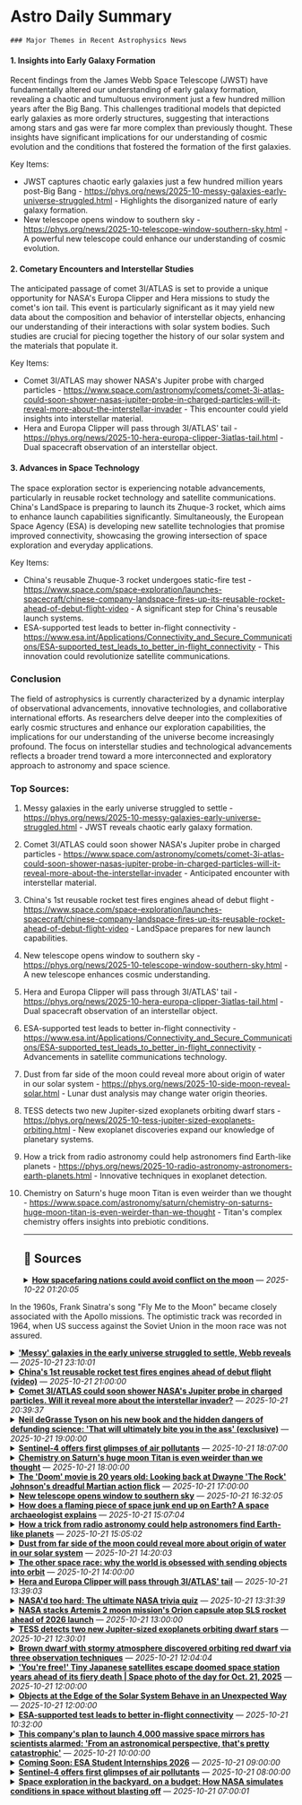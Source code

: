 # Astro Daily Summary

    ### Major Themes in Recent Astrophysics News

#### 1. Insights into Early Galaxy Formation
Recent findings from the James Webb Space Telescope (JWST) have fundamentally altered our understanding of early galaxy formation, revealing a chaotic and tumultuous environment just a few hundred million years after the Big Bang. This challenges traditional models that depicted early galaxies as more orderly structures, suggesting that interactions among stars and gas were far more complex than previously thought. These insights have significant implications for our understanding of cosmic evolution and the conditions that fostered the formation of the first galaxies.

Key Items:
- JWST captures chaotic early galaxies just a few hundred million years post-Big Bang - https://phys.org/news/2025-10-messy-galaxies-early-universe-struggled.html - Highlights the disorganized nature of early galaxy formation.
- New telescope opens window to southern sky - https://phys.org/news/2025-10-telescope-window-southern-sky.html - A powerful new telescope could enhance our understanding of cosmic evolution.

#### 2. Cometary Encounters and Interstellar Studies
The anticipated passage of comet 3I/ATLAS is set to provide a unique opportunity for NASA's Europa Clipper and Hera missions to study the comet's ion tail. This event is particularly significant as it may yield new data about the composition and behavior of interstellar objects, enhancing our understanding of their interactions with solar system bodies. Such studies are crucial for piecing together the history of our solar system and the materials that populate it.

Key Items:
- Comet 3I/ATLAS may shower NASA's Jupiter probe with charged particles - https://www.space.com/astronomy/comets/comet-3i-atlas-could-soon-shower-nasas-jupiter-probe-in-charged-particles-will-it-reveal-more-about-the-interstellar-invader - This encounter could yield insights into interstellar material.
- Hera and Europa Clipper will pass through 3I/ATLAS' tail - https://phys.org/news/2025-10-hera-europa-clipper-3iatlas-tail.html - Dual spacecraft observation of an interstellar object.

#### 3. Advances in Space Technology
The space exploration sector is experiencing notable advancements, particularly in reusable rocket technology and satellite communications. China's LandSpace is preparing to launch its Zhuque-3 rocket, which aims to enhance launch capabilities significantly. Simultaneously, the European Space Agency (ESA) is developing new satellite technologies that promise improved connectivity, showcasing the growing intersection of space exploration and everyday applications.

Key Items:
- China's reusable Zhuque-3 rocket undergoes static-fire test - https://www.space.com/space-exploration/launches-spacecraft/chinese-company-landspace-fires-up-its-reusable-rocket-ahead-of-debut-flight-video - A significant step for China's reusable launch systems.
- ESA-supported test leads to better in-flight connectivity - https://www.esa.int/Applications/Connectivity_and_Secure_Communications/ESA-supported_test_leads_to_better_in-flight_connectivity - This innovation could revolutionize satellite communications.

### Conclusion
The field of astrophysics is currently characterized by a dynamic interplay of observational advancements, innovative technologies, and collaborative international efforts. As researchers delve deeper into the complexities of early cosmic structures and enhance our exploration capabilities, the implications for our understanding of the universe become increasingly profound. The focus on interstellar studies and technological advancements reflects a broader trend toward a more interconnected and exploratory approach to astronomy and space science.

### Top Sources:
1. Messy galaxies in the early universe struggled to settle - https://phys.org/news/2025-10-messy-galaxies-early-universe-struggled.html - JWST reveals chaotic early galaxy formation.
2. Comet 3I/ATLAS could soon shower NASA's Jupiter probe in charged particles - https://www.space.com/astronomy/comets/comet-3i-atlas-could-soon-shower-nasas-jupiter-probe-in-charged-particles-will-it-reveal-more-about-the-interstellar-invader - Anticipated encounter with interstellar material.
3. China's 1st reusable rocket test fires engines ahead of debut flight - https://www.space.com/space-exploration/launches-spacecraft/chinese-company-landspace-fires-up-its-reusable-rocket-ahead-of-debut-flight-video - LandSpace prepares for new launch capabilities.
4. New telescope opens window to southern sky - https://phys.org/news/2025-10-telescope-window-southern-sky.html - A new telescope enhances cosmic understanding.
5. Hera and Europa Clipper will pass through 3I/ATLAS' tail - https://phys.org/news/2025-10-hera-europa-clipper-3iatlas-tail.html - Dual spacecraft observation of an interstellar object.
6. ESA-supported test leads to better in-flight connectivity - https://www.esa.int/Applications/Connectivity_and_Secure_Communications/ESA-supported_test_leads_to_better_in-flight_connectivity - Advancements in satellite communications technology.
7. Dust from far side of the moon could reveal more about origin of water in our solar system - https://phys.org/news/2025-10-side-moon-reveal-solar.html - Lunar dust analysis may change water origin theories.
8. TESS detects two new Jupiter-sized exoplanets orbiting dwarf stars - https://phys.org/news/2025-10-tess-jupiter-sized-exoplanets-orbiting.html - New exoplanet discoveries expand our knowledge of planetary systems.
9. How a trick from radio astronomy could help astronomers find Earth-like planets - https://phys.org/news/2025-10-radio-astronomy-astronomers-earth-planets.html - Innovative techniques in exoplanet detection.
10. Chemistry on Saturn's huge moon Titan is even weirder than we thought - https://www.space.com/astronomy/saturn/chemistry-on-saturns-huge-moon-titan-is-even-weirder-than-we-thought - Titan's complex chemistry offers insights into prebiotic conditions.
                
    ---
                
    ## 📰 Sources
    <details><summary><strong><a href='https://phys.org/news/2025-10-spacefaring-nations-conflict-moon.html' target='_blank'>How spacefaring nations could avoid conflict on the moon</a></strong> — <em>2025-10-22 01:20:05</em></summary>

In the 1960s, Frank Sinatra's song "Fly Me to the Moon" became closely associated with the Apollo missions. The optimistic track was recorded in 1964, when US success against the Soviet Union in the moon race was not assured.

</details>

<details><summary><strong><a href='https://phys.org/news/2025-10-messy-galaxies-early-universe-struggled.html' target='_blank'>'Messy' galaxies in the early universe struggled to settle, Webb reveals</a></strong> — <em>2025-10-21 23:10:01</em></summary>

Astronomers using the James Webb Space Telescope (JWST) have captured the most detailed look yet at how galaxies formed just a few hundred million years after the Big Bang—and found they were far more chaotic and messy than those we see today.

</details>

<details><summary><strong><a href='https://www.space.com/space-exploration/launches-spacecraft/chinese-company-landspace-fires-up-its-reusable-rocket-ahead-of-debut-flight-video' target='_blank'>China's 1st reusable rocket test fires engines ahead of debut flight (video)</a></strong> — <em>2025-10-21 21:00:00</em></summary>

LandSpace conducted a static-fire test with its Zhuque-3 rocket recently, an important step in the prep work ahead of the partially reusable rocket's debut launch.

</details>

<details><summary><strong><a href='https://www.space.com/astronomy/comets/comet-3i-atlas-could-soon-shower-nasas-jupiter-probe-in-charged-particles-will-it-reveal-more-about-the-interstellar-invader' target='_blank'>Comet 3I/ATLAS could soon shower NASA's Jupiter probe in charged particles. Will it reveal more about the interstellar invader?</a></strong> — <em>2025-10-21 20:39:37</em></summary>

At the end of October Europa Clipper will fly in line with 3I/ATLAS’ ion tail — but will any of the charged particles reach the spacecraft, and will the spacecraft be ready to receive them?

</details>

<details><summary><strong><a href='https://www.space.com/entertainment/space-books/neil-degrasse-tyson-on-his-new-book-and-the-hidden-dangers-of-defunding-science-that-will-ultimately-bite-you-in-the-ass-exclusive' target='_blank'>Neil deGrasse Tyson on his new book and the hidden dangers of defunding science: 'That will ultimately bite you in the ass' (exclusive)</a></strong> — <em>2025-10-21 19:00:00</em></summary>

We spoke with Neil deGrasse Tyson about his new Q&A book "Just Visiting This Planet: Further Scientific Adventures of Merlin From Omniscia" arriving on Oct. 21, 2025.

</details>

<details><summary><strong><a href='https://phys.org/news/2025-10-sentinel-glimpses-air-pollutants.html' target='_blank'>Sentinel-4 offers first glimpses of air pollutants</a></strong> — <em>2025-10-21 18:07:00</em></summary>

The new Copernicus Sentinel-4 mission has delivered its first images, highlighting concentrations of atmospheric nitrogen dioxide, sulfur dioxide and ozone. Despite being preliminary, these images mark a major milestone in Europe's ability to monitor air quality all the way from geostationary orbit, 36,000 kilometers above Earth.

</details>

<details><summary><strong><a href='https://www.space.com/astronomy/saturn/chemistry-on-saturns-huge-moon-titan-is-even-weirder-than-we-thought' target='_blank'>Chemistry on Saturn's huge moon Titan is even weirder than we thought</a></strong> — <em>2025-10-21 18:00:00</em></summary>

Titan's chemical inventory is believed to bear some resemblance to the prebiotic soup on the early Earth.

</details>

<details><summary><strong><a href='https://www.space.com/entertainment/space-movies-shows/doom-at-20-a-staggeringly-dull-movie-that-really-should-have-been-left-buried-on-mars' target='_blank'>The 'Doom' movie is 20 years old: Looking back at Dwayne 'The Rock' Johnson's dreadful Martian action flick</a></strong> — <em>2025-10-21 17:00:00</em></summary>

Not even The People's Champion can save you from this Martian disaster.

</details>

<details><summary><strong><a href='https://phys.org/news/2025-10-telescope-window-southern-sky.html' target='_blank'>New telescope opens window to southern sky</a></strong> — <em>2025-10-21 16:32:05</em></summary>

A powerful new telescope has captured its first glimpse of the cosmos, and could transform our understanding of how stars, galaxies and black holes evolve.

</details>

<details><summary><strong><a href='https://phys.org/news/2025-10-flaming-piece-space-junk-earth.html' target='_blank'>How does a flaming piece of space junk end up on Earth? A space archaeologist explains</a></strong> — <em>2025-10-21 15:07:04</em></summary>

The mysterious object was on fire and lying in the middle of a remote dirt road in Western Australia's Pilbara region when mine workers stumbled upon it.

</details>

<details><summary><strong><a href='https://phys.org/news/2025-10-radio-astronomy-astronomers-earth-planets.html' target='_blank'>How a trick from radio astronomy could help astronomers find Earth-like planets</a></strong> — <em>2025-10-21 15:05:02</em></summary>

The wavelengths of radio light are so large that you can't capture a high-resolution image with a single dish. To capture an image as sharp as, say, the Hubble telescope, you'd need a radio dish tens of kilometers across. So radio astronomers took a different approach. They used an array of dozens of antennas, each capturing their own signal.

</details>

<details><summary><strong><a href='https://phys.org/news/2025-10-side-moon-reveal-solar.html' target='_blank'>Dust from far side of the moon could reveal more about origin of water in our solar system</a></strong> — <em>2025-10-21 14:20:03</em></summary>

Dust brought back to Earth by China's Chang'e-6 mission contains rare meteorite relics that could change our understanding of sources of water and other life-essential ingredients in our solar system.

</details>

<details><summary><strong><a href='https://www.space.com/space-exploration/the-other-space-race-why-the-world-is-obsessed-with-sending-objects-into-orbit' target='_blank'>The other space race: why the world is obsessed with sending objects into orbit</a></strong> — <em>2025-10-21 14:00:00</em></summary>

An academic dives into "the other space race" as countries work to send satellites and other objects into orbit around the Earth.

</details>

<details><summary><strong><a href='https://phys.org/news/2025-10-hera-europa-clipper-3iatlas-tail.html' target='_blank'>Hera and Europa Clipper will pass through 3I/ATLAS' tail</a></strong> — <em>2025-10-21 13:39:03</em></summary>

All sorts of crazy things have been suggested regarding 3I/ATLAS, the third known interstellar object that we've discovered. Some are simply conspiracy theories about it being an alien spacecraft, while others have been well-thought-out suggestions, like using Martian-based probes to observe the comet as it streaked past the red planet. A new paper pre-published on arXiv and accepted for publication by the Research Notes of the American Astronomical Society by Samuel Grand and Geraint Jones, of the Finnish Meteorological Institute and ESA respectively, falls into the latter category, and suggests utilizing two spacecraft already en route to their separate destinations to potentially detect ions from the object's spectacular tail that has formed as it approaches the sun.

</details>

<details><summary><strong><a href='https://www.space.com/space-exploration/nasad-too-hard-the-ultimate-nasa-trivia-quiz' target='_blank'>NASA'd too hard: The ultimate NASA trivia quiz</a></strong> — <em>2025-10-21 13:31:39</em></summary>

Test your knowledge of NASA's triumphs, setbacks, and space-age breakthroughs that define this space agency's legendary history.

</details>

<details><summary><strong><a href='https://www.space.com/space-exploration/artemis/nasa-stacks-artemis-2-moon-missions-orion-capsule-atop-sls-rocket-ahead-of-2026-launch' target='_blank'>NASA stacks Artemis 2 moon mission's Orion capsule atop SLS rocket ahead of 2026 launch</a></strong> — <em>2025-10-21 13:00:00</em></summary>

The Artemis 2 SLS rocket that will launch the next astronauts around the moon is all put together inside NASA's Vehicle Assembly Building.

</details>

<details><summary><strong><a href='https://phys.org/news/2025-10-tess-jupiter-sized-exoplanets-orbiting.html' target='_blank'>TESS detects two new Jupiter-sized exoplanets orbiting dwarf stars</a></strong> — <em>2025-10-21 12:30:01</em></summary>

Using NASA's Transiting Exoplanet Survey Satellite (TESS), astronomers from the University of California, Irvine (UCI) and elsewhere, have discovered two new exoplanets orbiting M-dwarf stars. The newfound alien worlds are similar in size to Jupiter and have Saturn-like densities. The finding was reported in a research paper published Oct. 13 on the arXiv pre-print server .

</details>

<details><summary><strong><a href='https://phys.org/news/2025-10-brown-dwarf-stormy-atmosphere-orbiting.html' target='_blank'>Brown dwarf with stormy atmosphere discovered orbiting red dwarf via three observation techniques</a></strong> — <em>2025-10-21 12:04:04</em></summary>

By combining the power of ground-based and space-based telescopes, astronomers have discovered a new brown dwarf—a type of object that lies between a star and a planet—orbiting a small star about 55 light-years from Earth. In addition, infrared observations revealed variations in its brightness, suggesting that clouds and storms may be forming and moving within the brown dwarf's atmosphere.

</details>

<details><summary><strong><a href='https://www.space.com/space-exploration/international-space-station/youre-free-tiny-japanese-satellites-escape-doomed-space-station-years-ahead-of-its-fiery-death-space-photo-of-the-day-for-oct-21-2025' target='_blank'>'You're free!' Tiny Japanese satellites escape doomed space station years ahead of its fiery death | Space photo of the day for Oct. 21, 2025</a></strong> — <em>2025-10-21 12:00:00</em></summary>

JAXA has successfully deployed three new Cubesats from the International Space Station's Kibo module, marking another step in democratizing access to space.

</details>

<details><summary><strong><a href='https://skyandtelescope.org/astronomy-news/objects-at-the-edge-of-the-solar-system-behave-in-an-unexpected-way/' target='_blank'>Objects at the Edge of the Solar System Behave in an Unexpected Way</a></strong> — <em>2025-10-21 12:00:00</em></summary>

In a surprise to researchers, the small, icy bodies beyond Pluto's orbit tend to rotate opposite the way they move around the Sun, which might say something about how they formed.
The post Objects at the Edge of the Solar System Behave in an Unexpected Way appeared first on Sky & Telescope.

</details>

<details><summary><strong><a href='https://www.esa.int/Applications/Connectivity_and_Secure_Communications/ESA-supported_test_leads_to_better_in-flight_connectivity' target='_blank'>ESA-supported test leads to better in-flight connectivity</a></strong> — <em>2025-10-21 10:32:00</em></summary>


Better in-flight streaming and video-calling might just become more accessible thanks to a project supported by the European Space Agency (ESA). Building upon the success of an experiment for a new type of antenna terminal together with ESA, Viasat – a global leader in satellite communications – now plans to commercialise its new in-flight connectivity solution called Viasat Amara.

</details>

<details><summary><strong><a href='https://www.space.com/space-exploration/satellites/this-companys-plan-to-launch-4-000-massive-space-mirrors-has-scientists-alarmed-from-an-astronomical-perspective-thats-pretty-catastrophic' target='_blank'>This company's plan to launch 4,000 massive space mirrors has scientists alarmed: 'From an astronomical perspective, that's pretty catastrophic'</a></strong> — <em>2025-10-21 10:00:00</em></summary>

Reflect Orbital has applied for a Federal Communications Commission (FCC) license to launch a giant mirror to space next year.

</details>

<details><summary><strong><a href='https://www.esa.int/About_Us/Careers_at_ESA/Coming_Soon_ESA_Student_Internships_2026' target='_blank'>Coming Soon: ESA Student Internships 2026</a></strong> — <em>2025-10-21 09:00:00</em></summary>


Are you ready to take your first step into the space sector? The countdown has begun for the launch of the European Space Agency's 2026 Student Internship Programme, and you could be part of it. Applications open the first week of November.

</details>

<details><summary><strong><a href='https://www.esa.int/Applications/Observing_the_Earth/Copernicus/Sentinel-4/Sentinel-4_offers_first_glimpses_of_air_pollutants' target='_blank'>Sentinel-4 offers first glimpses of air pollutants</a></strong> — <em>2025-10-21 08:00:00</em></summary>


The new Copernicus Sentinel-4 mission has delivered its first images, highlighting concentrations of atmospheric nitrogen dioxide, sulphur dioxide and ozone. Despite being preliminary, these images mark a major milestone in Europe’s ability to monitor air quality all the way from geostationary orbit, 36 000 kilometres above Earth.

</details>

<details><summary><strong><a href='https://phys.org/news/2025-10-space-exploration-backyard-nasa-simulates.html' target='_blank'>Space exploration in the backyard, on a budget: How NASA simulates conditions in space without blasting off</a></strong> — <em>2025-10-21 07:00:01</em></summary>

Humanity's drive to explore has taken us across the solar system, with astronaut boots, various landers and rovers' wheels exploring the surfaces of several different planetary bodies. These environments are generally hostile to human and equipment health, so designing and executing these missions requires a lot of planning, testing and technological development.

</details>

